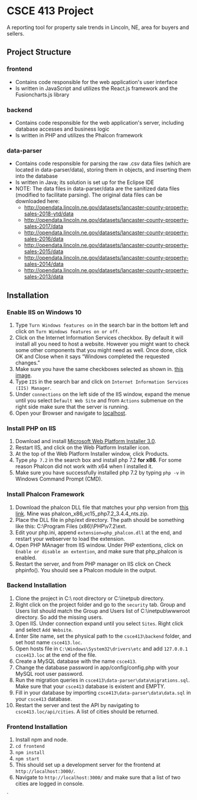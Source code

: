 # CSCE 413 Project

A reporting tool for property sale trends in Lincoln, NE, area for buyers and sellers.

## Project Structure

### frontend

* Contains code responsible for the web application's user interface
* Is written in JavaScript and utilizes the React.js framework and the Fusioncharts.js library

### backend

* Contains code responsible for the web application's server, including database accesses and business logic
* Is written in PHP and utilizes the Phalcon framework

### data-parser

* Contains code responsible for parsing the raw .csv data files (which are located in data-parser/data), storing them in objects, and inserting them into the database
* Is written in Java; its solution is set up for the Eclipse IDE
* NOTE: The data files in data-parser/data are the sanitized data files (modified to facilitate parsing). The original data files can be downloaded here:
  * http://opendata.lincoln.ne.gov/datasets/lancaster-county-property-sales-2018-ytd/data
  * http://opendata.lincoln.ne.gov/datasets/lancaster-county-property-sales-2017/data
  * http://opendata.lincoln.ne.gov/datasets/lancaster-county-property-sales-2016/data
  * http://opendata.lincoln.ne.gov/datasets/lancaster-county-property-sales-2015/data
  * http://opendata.lincoln.ne.gov/datasets/lancaster-county-property-sales-2014/data
  * http://opendata.lincoln.ne.gov/datasets/lancaster-county-property-sales-2013/data

## Installation
### Enable IIS on Windows 10
1. Type `Turn Windows features on` in the search bar in the bottom left and click on `Turn Windows features on or off`. 
2. Click on the Internet Information Services checkbox. By default it will install all you need to host a website. However you might want to check some other components that you might need as well. Once done, click OK and Close when it says “Windows completed the requested changes.”
3. Make sure you have the same checkboxes selected as shown in. [this image](https://asset.itnota.com/wp-content/uploads/IIS-Windows-Features.png).
4. Type `IIS` in the search bar and click on `Internet Information Services (IIS) Manager`.
5. Under `connections` on the left side of the IIS window, expand the menue until you select `Default Web Site` and from `Actions` submenue on the right side make sure that the server is running.
6. Open your Browser and navigate to [localhost](http://localhost).

### Install PHP on IIS
1. Download and install [Microsoft Web Platform Installer 3.0](https://www.microsoft.com/web/downloads/platform.aspx).
3. Restart IIS, and click on the Web Platform Installer icon.
4. At the top of the Web Platform Installer window, click Products.
5. Type `php 7.2` in the search box and install php 7.2 **for x86**. For some reason Phalcon did not work with x64 when I installed it.
6. Make sure you have successfully installed php 7.2 by typing `php -v` in Windows Command Prompt (CMD).

### Install Phalcon Framework
1. Download the phalcon DLL file that matches your php version from [this link](https://github.com/phalcon/cphalcon/releases/tag/v3.4.4). Mine was phalcon_x86_vc15_php7.2_3.4.4_nts.zip.
2. Place the DLL file in php/ext directory. The path should be something like this: C:\Program Files (x86)\PHP\v7.2\ext.
3. Edit your php.ini, append `extension=php_phalcon.dll` at the end, and restart your webserver to load the extension.
4. Open PHP MAnager from IIS window. Under PHP extentions, click on `Enable or disable an extention`, and make sure that php_phalcon is enabled.
5. Restart the server, and from PHP manager on IIS click on Check phpinfo(). You should see a Phalcon module in the output. 

### Backend Installation
1. Clone the project in C:\ root directory or C:\inetpub directory.
2. Right click on the project folder and go to the `security` tab. Group and Users list should match the Group and Users list of C:\inetpub\wwwroot directory. So add the missing users.
3. Open IIS. Under connection expand until you select `Sites`. Right click and select `Add Website`.
4. Enter Site name, set the physical path to the `csce413\backend` folder, and set host name `csce413.loc`.
5. Open hosts file in `C:\Windows\System32\drivers\etc` and add `127.0.0.1 csce413.loc` at the end of the file. 
6. Create a MySQL database with the name `csce413`.
7. Change the database password in app/config/config.php with your MySQL root user password. 
8. Run the migration queries in `csce413\data-parser\data\migrations.sql`. Make sure that your `csce413` database is existent and EMPTY.
9. Fill in your database by importing `csce413\data-parser\data\data.sql` in your `csce413` database. 
10. Restart the server and test the API by navigating to `csce413.loc/api/cities`. A list of cities should be returned. 


### Frontend Installation
1. Install npm and node.
2. `cd frontend`
2. `npm install`
3. `npm start`
4. This should set up a development server for the frontend at `http://localhost:3000/`.
5. Navigate to  `http://localhost:3000/` and make sure that a list of two cities are logged in console. 


`